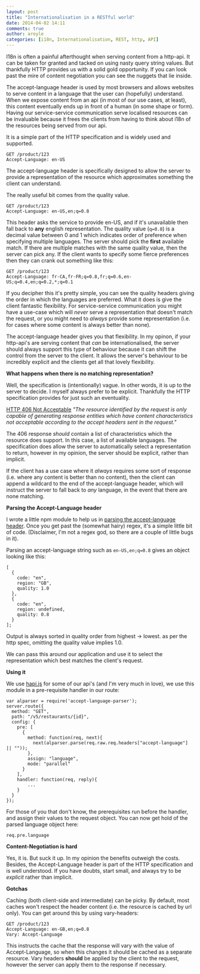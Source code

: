 ```yaml
---
layout: post
title: "Internationalisation in a RESTful world"
date: 2014-04-02 14:11
comments: true
author: aroyle
categories: [i18n, Internationalisation, REST, http, API]
---
```


I18n is often a painful afterthought when serving content from a http-api. It can be taken for granted and tacked on using nasty query string values. But thankfully HTTP provides us with a solid gold opportunity. If you can look past the mire of content negotiation you can see the nuggets that lie inside.

The accept-language header is used by most browsers and allows websites to serve content in a language that the user can (hopefully) understand. When we expose content from an api (in most of our use cases, at least), this content eventually ends up in front of a human (in some shape or form). Having our service-service communication serve localised resources can be invaluable because it frees the clients from having to think about i18n of the resources being served from our api.

It is a simple part of the HTTP specification and is widely used and supported.

```
GET /product/123
Accept-Language: en-US
```

The accept-language header is specifically designed to allow the server to provide a representation of the resource which approximates something the client can understand.

The really useful bit comes from the quality value. 

```
GET /product/123
Accept-Language: en-US,en;q=0.8
```

This header asks the service to provide en-US, and if it's unavailable then fall back to __any__ english representation. The quality value (`q=0.8`) is a decimal value between 0 and 1 which indicates order of preference when specifying multiple languages. The server should pick the __first__ available match. If there are multiple matches with the same quality value, then the server can pick any. If the client wants to specify some fierce preferences then they can crank out something like this:

```
GET /product/123
Accept-Language: fr-CA,fr-FR;q=0.8,fr;q=0.6,en-US;q=0.4,en;q=0.2,*;q=0.1
```

If you decipher this it's pretty simple, you can see the quality headers giving the order in which the languages are preferred. What it does is give the client fantastic flexibility. For service-service communication you might have a use-case which will _never_ serve a representation that doesn't match the request, or you might need to _always_ provide some representation (i.e. for cases where some content is always better than none).

The accept-language header gives you that flexibility. In my opinon, if your http-api's are serving content that _can_ be internationalised, the server should always support this type of behaviour because it can shift the control from the server to the client. It allows the server's behaviour to be incredibly explicit and the clients get all that lovely flexibility.

__What happens when there is no matching representation?__

Well, the specification is (intentionally) vague. In other words, it is up to the server to decide. I myself always prefer to be explicit. Thankfully the HTTP specification provides for just such an eventuality.

[HTTP 406 Not Acceptable][1] *"The resource identified by the request is only capable of generating response entities which have content characteristics not acceptable according to the accept headers sent in the request."*

The 406 response _should_ contain a list of characteristics which the resource does support. In this case, a list of available languages. The specification does allow the server to automatically select a representation to return, however in my opinion, the server should be explicit, rather than implicit.

If the client has a use case where it _always_ requires some sort of response (i.e. where any content is better than no content), then the client can append a wildcard to the end of the accept-language header, which will instruct the server to fall back to *any* language, in the event that there are none matching.

__Parsing the Accept-Language header__

I wrote a little npm module to help us in [parsing the accept-language header][2]. Once you get past the (somewhat hairy) regex, it's a simple little bit of code. (Disclaimer, I'm not a regex god, so there are a couple of little bugs in it).

Parsing an accept-language string such as `en-US,en;q=0.8` gives an object looking like this:

```
[
  {
    code: "en",
    region: "GB",
    quality: 1.0
  },
  {
    code: "en",
    region: undefined,
    quality: 0.8
  }
];
```

Output is always sorted in quality order from highest -> lowest. as per the http spec, omitting the quality value implies 1.0.

We can pass this around our application and use it to select the representation which best matches the client's request.

__Using it__

We use [hapi.js][3] for some of our api's (and I'm very much in love), we use this module in a pre-requisite handler in our route:

```
var alparser = require('accept-language-parser');
server.route({
  method: "GET",
  path: "/v5/restaurants/{id}",
  config: {
    pre: [
      {
        method: function(req, next){
          next(alparser.parse(req.raw.req.headers["accept-language"] || ""));
        },
        assign: "language",
        mode: "parallel"
      }
    ],
    handler: function(req, reply){
        ...
    }
  }
});
```

For those of you that don't know, the prerequisites run before the handler, and assign their values to the request object. You can now get hold of the parsed language object here:

```
req.pre.language
```

__Content-Negotiation is hard__

Yes, it is. But suck it up. In my opinion the benefits outweigh the costs. Besides, the Accept-Language header is part of the HTTP specification and is well understood. If you have doubts, start small, and always try to be _explicit_ rather than implicit.

__Gotchas__

Caching (both client-side and intermediate) can be picky. By default, most caches won't respect the header content (i.e. the resource is cached by url only). You can get around this by using vary-headers:

```
GET /product/123
Accept-Language: en-GB,en;q=0.8
Vary: Accept-Language
```

This instructs the cache that the response will vary with the value of Accept-Language, so when this changes it should be cached as a separate resource. Vary headers __should__ be applied by the client to the request, however the server can apply them to the response if necessary.

[1]: http://www.w3.org/Protocols/rfc2616/rfc2616-sec14.html
[2]: https://github.com/andyroyle/accept-language-parser
[3]: http://hapijs.com
